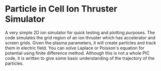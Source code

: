 # Particle in Cell Ion Thruster Simulator 
A very simple 2D ion simulator for quick testing and plotting purposes. The code simulates the grid region of an ion thruster which has accelerator and screen grids. Given the plasma parameters, it will create particles and track them in electric field. You can solve Laplace or Poisson's equation for potential using finite difference method. Although this is not a whole PIC code, it is written to give some basic understanding of the trajectory of the particles.
